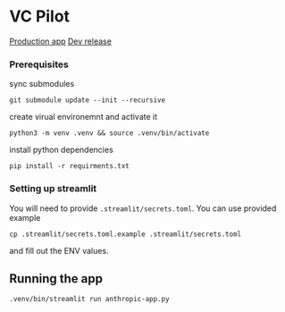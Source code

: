 # VC Pilot

[Production app](https://vc-pilot.streamlit.app)
[Dev release](https://vc-pilot-dev.streamlit.app)

### Prerequisites

sync submodules

```
git submodule update --init --recursive
```

create virual environemnt and activate it

```
python3 -m venv .venv && source .venv/bin/activate
```

install python dependencies 

```
pip install -r requirments.txt
```

### Setting up streamlit 

You will need to provide `.streamlit/secrets.toml`. You can use provided example

```
cp .streamlit/secrets.toml.example .streamlit/secrets.toml
```

and fill out the ENV values.

## Running the app

```
.venv/bin/streamlit run anthropic-app.py
```
